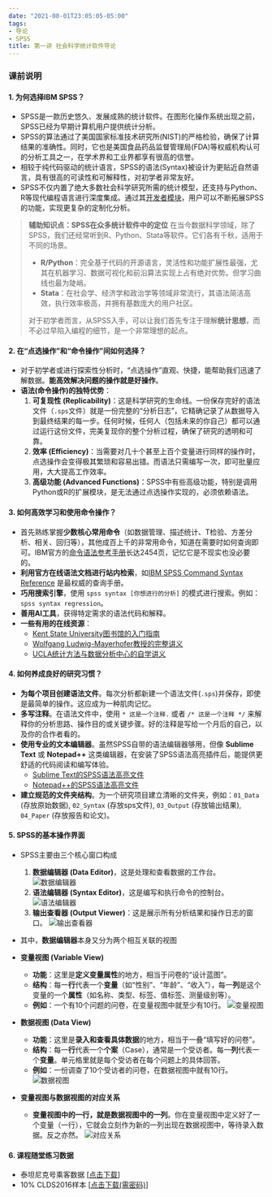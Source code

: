 ```yaml
---
date: "2021-08-01T23:05:05-05:00"
tags:
- 导论
- SPSS
title: 第一讲 社会科学统计软件导论
---
```



### 课前说明
#### 1. 为何选择IBM SPSS？
*   SPSS是一款历史悠久、发展成熟的统计软件。在图形化操作系统出现之前，SPSS已经为早期计算机用户提供统计分析。
*   SPSS的算法通过了美国国家标准技术研究所(NIST)的严格检验，确保了计算结果的准确性。同时，它也是美国食品药品监督管理局(FDA)等权威机构认可的分析工具之一，在学术界和工业界都享有很高的信誉。
*   相较于纯代码驱动的统计语言，SPSS的语法(Syntax)被设计为更贴近自然语言，具有很高的可读性和可解释性，对初学者非常友好。
*   SPSS不仅内置了绝大多数社会科学研究所需的统计模型，还支持与Python、R等现代编程语言进行深度集成。通过其[开发者模块](http://ibmpredictiveanalytics.github.io/)，用户可以不断拓展SPSS的功能，实现更复杂的定制化分析。

> **辅助知识点：SPSS在众多统计软件中的定位**
> 在当今数据科学领域，除了SPSS，我们还经常听到R、Python、Stata等软件。它们各有千秋，适用于不同的场景。
> *   **R/Python**：完全基于代码的开源语言，灵活性和功能扩展性最强，尤其在机器学习、数据可视化和前沿算法实现上占有绝对优势。但学习曲线也最为陡峭。
> *   **Stata**：在社会学、经济学和政治学等领域非常流行，其语法简洁高效，执行效率极高，并拥有基数庞大的用户社区。
> 
> 对于初学者而言，从SPSS入手，可以让我们首先专注于理解**统计思想**，而不必过早陷入编程的细节，是一个非常理想的起点。

#### 2. 在“点选操作”和“命令操作”间如何选择？
*   对于初学者或进行探索性分析时，“点选操作”直观、快捷，能帮助我们迅速了解数据。**能高效解决问题的操作就是好操作**。
*   **语法(命令操作)的独特优势**：
    1.  **可复现性 (Replicability)**：这是科学研究的生命线。一份保存完好的语法文件（`.sps`文件）就是一份完整的“分析日志”，它精确记录了从数据导入到最终结果的每一步。任何时候，任何人（包括未来的你自己）都可以通过运行这份文件，完美复现你的整个分析过程，确保了研究的透明和可靠。
    2.  **效率 (Efficiency)**：当需要对几十个甚至上百个变量进行同样的操作时，点选操作会变得极其繁琐和容易出错。而语法只需编写一次，即可批量应用，大大提高工作效率。
    3.  **高级功能 (Advanced Functions)**：SPSS中有些高级功能，特别是调用Python或R的扩展模块，是无法通过点选操作实现的，必须依赖语法。

#### 3. 如何高效学习和使用命令操作？
*   首先熟练掌握**少数核心常用命令**（如数据管理、描述统计、T检验、方差分析、相关、回归等），其他成百上千的非常用命令，知道在需要时如何查询即可。IBM官方的[命令语法参考手册](https://www.ibm.com/docs/en/SSLVMB_28.0.0/pdf/IBM_SPSS_Statistics_Command_Syntax_Reference.pdf)长达2454页，记忆它是不现实也没必要的。
*   **利用官方在线语法文档进行站内检索**，如[IBM SPSS Command Syntax Reference](https://www.ibm.com/docs/en/spss-statistics/SaaS?topic=reference-introduction-guide-command-syntax) 是最权威的查询手册。
*   **巧用搜索引擎**，使用 `spss syntax [你想进行的分析]` 的模式进行搜索。例如：`spss syntax regression`。
*   **善用AI工具**，获得特定需求的语法代码和解释。
*   **一些有用的在线资源**：
    *   [Kent State University图书馆的入门指南](https://libguides.library.kent.edu/SPSS/Syntax)
    *   [Wolfgang Ludwig-Mayerhofer教授的完整讲义](https://wlm.userweb.mwn.de/SPSS/)
    *   [UCLA统计方法与数据分析中心的自学讲义](https://stats.oarc.ucla.edu/spss/seminars/introduction-to-spss-syntax-2/)

#### 4. 如何养成良好的研究习惯？
*   **为每个项目创建语法文件**。每次分析都新建一个语法文件(`.sps`)并保存，即使是最简单的操作。这应成为一种肌肉记忆。
*   **多写注释**。在语法文件中，使用 `* 这是一个注释.` 或者 `/* 这是一个注释 */` 来解释你的分析思路、操作目的或关键步骤。好的注释是写给一个月后的自己，以及你的合作者看的。
*   **使用专业的文本编辑器**。虽然SPSS自带的语法编辑器够用，但像 **Sublime Text** 或 **Notepad++** 这类编辑器，在安装了SPSS语法高亮插件后，能提供更舒适的代码阅读和编写体验。
	*   [Sublime Text的SPSS语法高亮文件](https://gist.github.com/radum/4070908)
	*   [Notepad++的SPSS语法高亮文件](https://github.com/Remix4Dev/npp-spss)
*   **建立规范的文件夹结构**。为一个研究项目建立清晰的文件夹，例如：`01_Data` (存放原始数据), `02_Syntax` (存放sps文件), `03_Output` (存放输出结果), `04_Paper` (存放报告和论文)。

#### 5. SPSS的基本操作界面
*   SPSS主要由三个核心窗口构成
    1.  **数据编辑器 (Data Editor)**，这是处理和查看数据的工作台。
    ![数据编辑器](https://stat4soc.netlify.app/images/1.1.png)
    2.  **语法编辑器 (Syntax Editor)**，这是编写和执行命令的控制台。
    ![语法编辑器](https://stat4soc.netlify.app/images/1.2.png)
    3.  **输出查看器 (Output Viewer)**：这是展示所有分析结果和操作日志的窗口。
    ![输出查看器](https://stat4soc.netlify.app/images/1.3.png)

*   其中，**数据编辑器**本身又分为两个相互关联的视图
*   **变量视图 (Variable View)**
	*   **功能**：这里是**定义变量属性**的地方，相当于问卷的“设计蓝图”。
	*   **结构**：每一**行**代表一个**变量**（如“性别”、“年龄”、“收入”），每一**列**是这个变量的一个**属性**（如名称、类型、标签、值标签、测量级别等）。
	*   **例如**：一个有10个问题的问卷，在变量视图中就至少有10行。
    ![变量视图](https://stat4soc.netlify.app/images/1.4.png)
*   **数据视图 (Data View)**
	*   **功能**：这里是**录入和查看具体数据**的地方，相当于一叠“填写好的问卷”。
	*   **结构**：每一**行**代表一个**个案**（Case），通常是一个受访者。每一**列**代表一个**变量**。单元格里就是每个受访者在每个问题上的具体回答。
	*   **例如**：一份调查了10个受访者的问卷，在数据视图中就有10行。
    ![数据视图](https://stat4soc.netlify.app/images/1.5.png)

*   **变量视图与数据视图的对应关系**
	*   **变量视图中的一行，就是数据视图中的一列**。你在变量视图中定义好了一个变量（一行），它就会立刻作为新的一列出现在数据视图中，等待录入数据。反之亦然。
    ![对应关系](https://stat4soc.netlify.app/images/1.6.png)

#### 6. 课程随堂练习数据
*   泰坦尼克号乘客数据 [[点击下载](https://raw.githubusercontent.com/GingLam/teaching.com/master/themes/cupper-hugo-theme/static/images/titanic.sav)]
*   10% CLDS2016样本 [[点击下载(需密码)](https://raw.githubusercontent.com/GingLam/teaching.com/master/themes/cupper-hugo-theme/static/images/CLDS2016.zip)]
